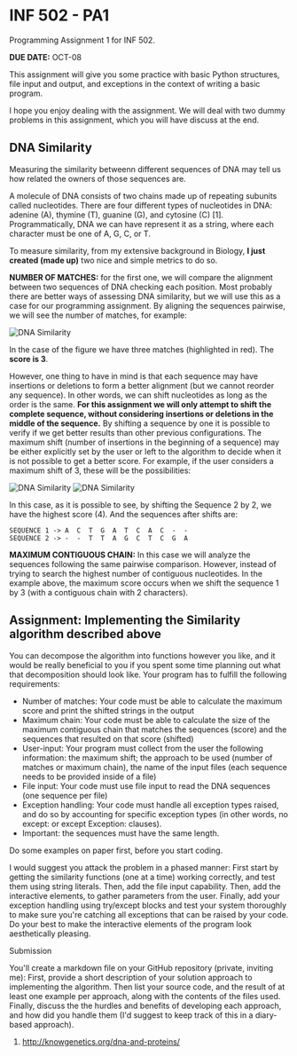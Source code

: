 # INF 502 - PA1
Programming Assignment 1 for INF 502.

**DUE DATE:** OCT-08


This assignment will give you some practice with basic Python structures, file input and output, 
and exceptions in the context of writing a basic program. 

I hope you enjoy dealing with the assignment. We will deal with two dummy problems in this assignment, which you will have discuss at the end.

## DNA Similarity
Measuring the similarity betweenn different sequences of DNA may tell us how related the owners of those sequences are. 

A molecule of DNA consists of two chains made up of repeating subunits called nucleotides. There are four different types of nucleotides in DNA: adenine (A), thymine (T), guanine (G), and cytosine (C) [1]. Programmatically, DNA we can have represent it as a string, where each character must be one of A, G, C, or T.

To measure similarity, from my extensive background in Biology, **I just created (made up)** two nice and simple metrics to do so.

**NUMBER OF MATCHES:** for the first one, we will compare the alignment between two sequences of DNA checking each position. Most probably there are better ways of assessing DNA similarity, but we will use this as a case for our programming assignment. 
By aligning the sequences pairwise, we will see the number of matches, for example:

![DNA Similarity](images/DNA_1.png)

In the case of the figure we have three matches (highlighted in red). The **score is 3**.

However, one thing to have in mind is that each sequence may have insertions or deletions to form a better alignment (but we cannot reorder any sequence). In other words, we can shift nucleotides as long as the order is the same. **For this assignment we will only attempt to shift the complete sequence, without considering insertions or deletions in the middle of the sequence.** By shifting a sequence by one it is possible to verify if we get better results than other previous configurations. The maximum shift (number of insertions in the beginning of a sequence) may be either explicitly set by the user or left to the algorithm to decide when it is not possible to get a better score.  For example, if the user considers a maximum shift of 3, these will be the possibilities:

![DNA Similarity](images/DNA_2.png)
![DNA Similarity](images/DNA_3.png)

In this case, as it is possible to see, by shifting the Sequence 2 by 2, we have the highest score (4). And the sequences after shifts are:
```
SEQUENCE 1 -> A  C  T  G  A  T  C  A  C  -  -
SEQUENCE 2 -> -  -  T  T  A  G  C  T  C  G  A
```

**MAXIMUM CONTIGUOUS CHAIN:** In this case we will analyze the sequences following the same pairwise comparison. However, instead of trying to search the highest number of contiguous nucleotides. In the example above, the maximum score occurs when we shift the sequence 1 by 3 (with a contiguous chain with 2 characters). 

## Assignment: Implementing the Similarity algorithm described above
 
You can decompose the algorithm into functions however you like, and it would be really beneficial to you if you spent some time planning out what that decomposition should look like. Your program has to fulfill the following requirements:

* Number of matches: Your code must be able to calculate the maximum score and print the shifted strings in the output
* Maximum chain: Your code must be able to calculate the size of the maximum contiguous chain that matches the sequences (score) and the sequences that resulted on that score (shifted)
* User-input: Your program must collect from the user the following information: the maximum shift; the approach to be used (number of matches or maximum chain), the name of the input files (each sequence needs to be provided inside of a file)
* File input: Your code must use file input to read the DNA sequences (one sequence per file)
* Exception handling: Your code must handle all exception types raised, and do so by accounting for specific exception types (in other words, no except: or except Exception: clauses).
* Important: the sequences must have the same length.

Do some examples on paper first, before you start coding.

I would suggest you attack the problem in a phased manner: First start by getting the similarity functions (one at a time) working correctly, and test them using string literals. Then, add the file input capability. Then, add the interactive elements, to gather parameters from the user. Finally, add your exception handling using try/except blocks and test your system thoroughly to make sure you're catching all exceptions that can be raised by your code. Do your best to make the interactive elements of the program look aesthetically pleasing.


Submission

You'll create a markdown file on your GitHub repository (private, inviting me): First, provide a short description of your solution approach to implementing the algorithm. Then list your source code, and the result of at least one example per approach, along with the contents of the files used. Finally, discuss the the hurdles and benefits of developing each approach, and how did you handle them (I'd suggest to keep track of this in a diary-based approach).


1. http://knowgenetics.org/dna-and-proteins/
